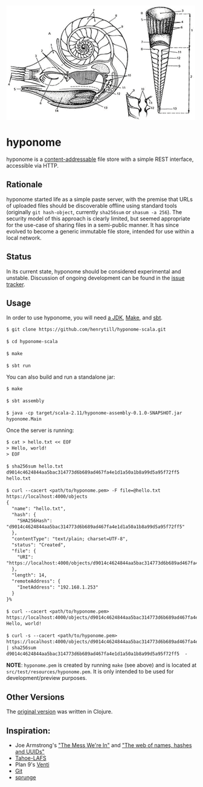 ![](doc/molluscs.gif)

hyponome
========

hyponome is a [content-addressable](https://en.wikipedia.org/wiki/Content-addressable_storage) file store with a simple REST interface, accessible via HTTP.

## Rationale

hyponome started life as a simple paste server, with the premise that URLs of uploaded files should be discoverable offline using standard tools (originally `git hash-object`, currently `sha256sum` or `shasum -a 256`).  The security model of this approach is clearly limited, but seemed appropriate for the use-case of sharing files in a semi-public manner.  It has since evolved to become a generic immutable file store, intended for use within a local network.

## Status

In its current state, hyponome should be considered experimental and unstable.  Discussion of ongoing development can be found in the [issue tracker](https://github.com/henrytill/hyponome-scala/issues).

## Usage

In order to use hyponome, you will need [a JDK](http://openjdk.java.net/), [Make](https://www.gnu.org/software/make/), and [sbt](http://www.scala-sbt.org/).

```
$ git clone https://github.com/henrytill/hyponome-scala.git

$ cd hyponome-scala

$ make

$ sbt run
```

You can also build and run a standalone jar:
```
$ make

$ sbt assembly

$ java -cp target/scala-2.11/hyponome-assembly-0.1.0-SNAPSHOT.jar hyponome.Main
```

Once the server is running:
```
$ cat > hello.txt << EOF
> Hello, world!
> EOF

$ sha256sum hello.txt
d9014c4624844aa5bac314773d6b689ad467fa4e1d1a50a1b8a99d5a95f72ff5  hello.txt

$ curl --cacert <path/to/hyponome.pem> -F file=@hello.txt https://localhost:4000/objects
{
  "name": "hello.txt",
  "hash": {
    "SHA256Hash": "d9014c4624844aa5bac314773d6b689ad467fa4e1d1a50a1b8a99d5a95f72ff5"
  },
  "contentType": "text/plain; charset=UTF-8",
  "status": "Created",
  "file": {
    "URI": "https://localhost:4000/objects/d9014c4624844aa5bac314773d6b689ad467fa4e1d1a50a1b8a99d5a95f72ff5/hello.txt"
  },
  "length": 14,
  "remoteAddress": {
    "InetAddress": "192.168.1.253"
  }
}%

$ curl --cacert <path/to/hyponome.pem> https://localhost:4000/objects/d9014c4624844aa5bac314773d6b689ad467fa4e1d1a50a1b8a99d5a95f72ff5/hello.txt
Hello, world!

$ curl -s --cacert <path/to/hyponome.pem> https://localhost:4000/objects/d9014c4624844aa5bac314773d6b689ad467fa4e1d1a50a1b8a99d5a95f72ff5/hello.txt | sha256sum
d9014c4624844aa5bac314773d6b689ad467fa4e1d1a50a1b8a99d5a95f72ff5  -
```
**NOTE**: `hyponome.pem` is created by running `make` (see above) and is located at `src/test/resources/hyponome.pem`.  It is only intended to be used for development/preview purposes.

## Other Versions

The [original version](https://github.com/henrytill/hyponome-clojure) was written in Clojure.

## Inspiration:

* Joe Armstrong's ["The Mess We're In"](https://www.youtube.com/watch?v=lKXe3HUG2l4) and ["The web of names, hashes and UUIDs"](http://joearms.github.io/2015/03/12/The_web_of_names.html)
* [Tahoe-LAFS](https://tahoe-lafs.org)
* Plan 9's [Venti](http://doc.cat-v.org/plan_9/4th_edition/papers/venti/)
* [Git](http://git-scm.com/)
* [sprunge](http://sprunge.us/)
